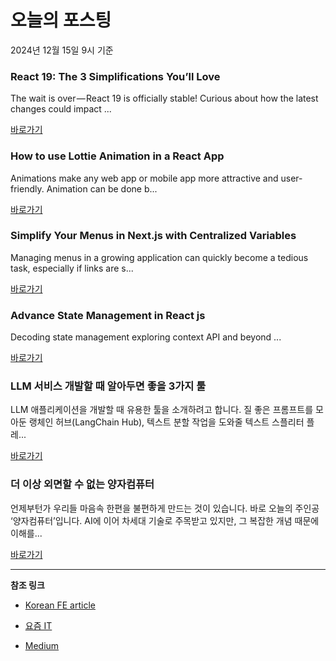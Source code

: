 # 오늘의 포스팅 
2024년 12월 15일 9시 기준 

### React 19: The 3 Simplifications You’ll Love 

 The wait is over — React 19 is officially stable! Curious about how the latest changes could impact ... 

 [바로가기](https://medium.com/m/signin?actionUrl=https%3A%2F%2Fmedium.com%2F_%2Fbookmark%2Fp%2F584b9843c05f&operation=register&redirect=https%3A%2F%2Fmedium.com%2F%40janek.lewandoski%2Freact-19-the-3-simplifications-youll-love-584b9843c05f&source=---recommended_stories---frontend---0-84----------------bookmark_preview----207be720_fb42_45d2_83d5_817c816781c4-------) 

### How to use Lottie Animation in a React App 

 Animations make any web app or mobile app more attractive and user-friendly. Animation can be done b... 

 [바로가기](https://medium.com/m/signin?actionUrl=https%3A%2F%2Fmedium.com%2F_%2Fbookmark%2Fp%2Fc572656d2eeb&operation=register&redirect=https%3A%2F%2Fmedium.com%2F%40prateek.kumar_04%2Fhow-to-use-lottie-animation-in-a-react-app-c572656d2eeb&source=---recommended_stories---reactjs---0-84----------------bookmark_preview----0aaba044_36de_4e3b_ab3d_372c02f2e809-------) 

### Simplify Your Menus in Next.js with Centralized Variables 

 Managing menus in a growing application can quickly become a tedious task, especially if links are s... 

 [바로가기](https://medium.com/m/signin?actionUrl=https%3A%2F%2Fmedium.com%2F_%2Fbookmark%2Fp%2F2af917d4995a&operation=register&redirect=https%3A%2F%2Fmedium.com%2F%40gritchmond%2Fsimplify-your-menus-in-next-js-with-centralized-variables-2af917d4995a&source=---recommended_stories---nextjs---0-84----------------bookmark_preview----0b85a407_0c58_46cf_80cd_f89ec4b2e732-------) 

### Advance State Management in React js 

 Decoding state management exploring context API and beyond ... 

 [바로가기](https://medium.com/m/signin?actionUrl=https%3A%2F%2Fmedium.com%2F_%2Fbookmark%2Fp%2Ff6964d8e038c&operation=register&redirect=https%3A%2F%2Fmedium.com%2F%40nodeninja%2Fadvance-state-management-in-react-js-f6964d8e038c&source=---recommended_stories---front_end_development---0-84----------------bookmark_preview----14480957_0f37_4fc4_b6c1_cfdacaa67819-------) 

### LLM 서비스 개발할 때 알아두면 좋을 3가지 툴 

 LLM 애플리케이션을 개발할 때 유용한 툴을 소개하려고 합니다. 질 좋은 프롬프트를 모아둔 랭체인 허브(LangChain Hub), 텍스트 분할 작업을 도와줄 텍스트 스플리터 플레... 

 [바로가기](https://yozm.wishket.com/magazine/detail/2889/) 

### 더 이상 외면할 수 없는 양자컴퓨터 

 언제부턴가 우리들 마음속 한편을 불편하게 만드는 것이 있습니다. 바로 오늘의 주인공 ‘양자컴퓨터’입니다. AI에 이어 차세대 기술로 주목받고 있지만, 그 복잡한 개념 때문에 이해를... 

 [바로가기](https://yozm.wishket.com/magazine/detail/2888/) 

---

**참조 링크**

- [Korean FE article](https://kofearticle.substack.com) 

- [요즘 IT](https://yozm.wishket.com/magazine) 

- [Medium](https://medium.com) 

